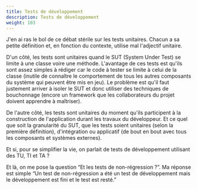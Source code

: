 ```yaml
---
title: Tests de développement
description: Tests de développement
weight: 103
---
```



J'en ai ras le bol de ce débat stérile sur les tests unitaires. Chacun a sa petite définition et, en fonction du contexte, utilise mal l'adjectif unitaire.

D'un côté, les tests sont unitaires quand le SUT (System Under Test) se limite à une classe voire une méthode. L'avantage de ces tests est qu'ils sont assez simples à rédiger car le code à tester se limite à celui de la classe (inutile de connaître le comportement de tous les autres composants du système qui peuvent être mis en jeu). Le problème est qu'il faut justement arriver à isoler le SUT et donc utiliser des techniques de bouchonnage (encore un framework que les collaborateurs du projet doivent apprendre à maîtriser).

De l'autre côté, les tests sont unitaires du moment qu'ils participent à la construction de l'application durant les travaux du développeur. Et ce quel que soit la granularité du SUT, que les tests soient unitaires (selon la première définition), d'intégration ou applicatif (de bout en bout avec tous les composants et systèmes externes).

Et si, pour se simplifier la vie, on parlait de tests de développement utilisant des TU, TI et TA ?

Et là, on me pose la question “Et les tests de non-régression ?”. Ma réponse est simple “Un test de non-régression a été un test de développement mais le développement est fini et le test est resté.”
